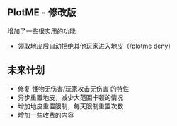 ## PlotME - 修改版
增加了一些很实用的功能
 - 领取地皮后自动拒绝其他玩家进入地皮（/plotme deny）

## 未来计划
 - 修复 怪物无伤害/玩家攻击无伤害 的特性
 - 异步重置地皮，减少大范围卡顿的情况
 - 增加地皮重置限制，每天限制重置次数
 - 增加一些收费的内容